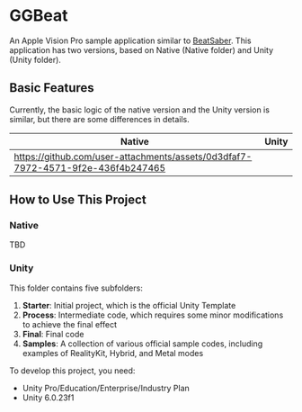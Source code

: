 # GGBeat

An Apple Vision Pro sample application similar to [BeatSaber](https://beatsaber.com/). This application has two versions, based on Native (Native folder) and Unity (Unity folder).

## Basic Features

Currently, the basic logic of the native version and the Unity version is similar, but there are some differences in details.

| Native                                                       | Unity |
| ------------------------------------------------------------ | ----- |
| https://github.com/user-attachments/assets/0d3dfaf7-7972-4571-9f2e-436f4b247465 |       |

## How to Use This Project

### Native

TBD

### Unity

This folder contains five subfolders:

1. **Starter**: Initial project, which is the official Unity Template
2. **Process**: Intermediate code, which requires some minor modifications to achieve the final effect
3. **Final**: Final code
4. **Samples**: A collection of various official sample codes, including examples of RealityKit, Hybrid, and Metal modes

To develop this project, you need:

- Unity Pro/Education/Enterprise/Industry Plan
- Unity 6.0.23f1
